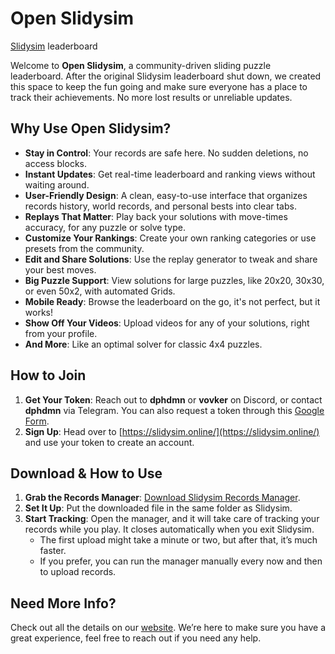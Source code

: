 # Open Slidysim

[Slidysim](https://slidysim.github.io/) leaderboard

Welcome to **Open Slidysim**, a community-driven sliding puzzle leaderboard. After the original Slidysim leaderboard shut down, we created this space to keep the fun going and make sure everyone has a place to track their achievements. No more lost results or unreliable updates.

## Why Use Open Slidysim?
- **Stay in Control**: Your records are safe here. No sudden deletions, no access blocks.
- **Instant Updates**: Get real-time leaderboard and ranking views without waiting around.
- **User-Friendly Design**: A clean, easy-to-use interface that organizes records history, world records, and personal bests into clear tabs.
- **Replays That Matter**: Play back your solutions with move-times accuracy, for any puzzle or solve type.
- **Customize Your Rankings**: Create your own ranking categories or use presets from the community.
- **Edit and Share Solutions**: Use the replay generator to tweak and share your best moves.
- **Big Puzzle Support**: View solutions for large puzzles, like 20x20, 30x30, or even 50x2, with automated Grids.
- **Mobile Ready**: Browse the leaderboard on the go, it's not perfect, but it works!
- **Show Off Your Videos**: Upload videos for any of your solutions, right from your profile.
- **And More**: Like an optimal solver for classic 4x4 puzzles. 

## How to Join
1. **Get Your Token**: Reach out to **dphdmn** or **vovker** on Discord, or contact **dphdmn** via Telegram. You can also request a token through this [Google Form](https://forms.gle/B1FFwCovtt3B3mmf7).
2. **Sign Up**: Head over to [https://slidysim.online/](https://slidysim.online/) and use your token to create an account. 

## Download & How to Use
1. **Grab the Records Manager**: [Download Slidysim Records Manager](https://github.com/dphdmn/openslidy/releases/tag/1.1.0).
2. **Set It Up**: Put the downloaded file in the same folder as Slidysim.
3. **Start Tracking**: Open the manager, and it will take care of tracking your records while you play. It closes automatically when you exit Slidysim.
   - The first upload might take a minute or two, but after that, it’s much faster.
   - If you prefer, you can run the manager manually every now and then to upload records.

## Need More Info?
Check out all the details on our [website](https://slidysim.online/). We’re here to make sure you have a great experience, feel free to reach out if you need any help.
